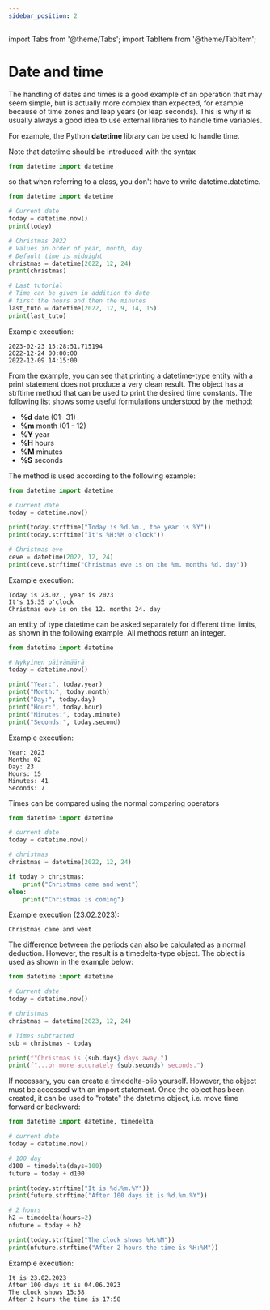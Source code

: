 ```yaml
---
sidebar_position: 2
---
```

import Tabs from '@theme/Tabs';
import TabItem from '@theme/TabItem';

# Date and time

The handling of dates and times is a good example of an operation that may seem simple, but is actually more complex than expected, for example because of time zones and leap years (or leap seconds). This is why it is usually always a good idea to use external libraries to handle time variables.

For example, the Python **datetime** library can be used to handle time.

Note that datetime should be introduced with the syntax

```python 
from datetime import datetime
 ```

so that when referring to a class, you don't have to write datetime.datetime.

```python 
from datetime import datetime

# Current date
today = datetime.now()
print(today)

# Christmas 2022
# Values in order of year, month, day
# Default time is midnight
christmas = datetime(2022, 12, 24)
print(christmas)

# Last tutorial
# Time can be given in addition to date
# first the hours and then the minutes
last_tuto = datetime(2022, 12, 9, 14, 15)
print(last_tuto)
 ```

Example execution:
```
2023-02-23 15:28:51.715194
2022-12-24 00:00:00
2022-12-09 14:15:00
 ```

From the example, you can see that printing a datetime-type entity with a print statement does not produce a very clean result. The object has a strftime method that can be used to print the desired time constants. The following list shows some useful formulations understood by the method:

- **%d**   date (01- 31)
- **%m**   month (01 - 12)
- **%Y**   year
- **%H**   hours
- **%M**   minutes
- **%S**   seconds

The method is used according to the following example:

```python 
from datetime import datetime

# Current date
today = datetime.now()

print(today.strftime("Today is %d.%m., the year is %Y"))
print(today.strftime("It's %H:%M o'clock"))

# Christmas eve
ceve = datetime(2022, 12, 24)
print(ceve.strftime("Christmas eve is on the %m. months %d. day"))
 ```

Example execution:
```
Today is 23.02., year is 2023
It's 15:35 o'clock
Christmas eve is on the 12. months 24. day
 ```

an entity of type datetime can be asked separately for different time limits, as shown in the following example. All methods return an integer.

```python 
from datetime import datetime

# Nykyinen päivämäärä
today = datetime.now()

print("Year:", today.year)
print("Month:", today.month)
print("Day:", today.day)
print("Hour:", today.hour)
print("Minutes:", today.minute)
print("Seconds:", today.second)
 ```

Example execution:
```
Year: 2023
Month: 02
Day: 23
Hours: 15
Minutes: 41
Seconds: 7
 ```

Times can be compared using the normal comparing operators

```python 
from datetime import datetime

# current date
today = datetime.now()

# christmas
christmas = datetime(2022, 12, 24)

if today > christmas:
    print("Christmas came and went")
else:
    print("Christmas is coming")
 ```

Example execution (23.02.2023):
```
Christmas came and went
 ```

The difference between the periods can also be calculated as a normal deduction. However, the result is a timedelta-type object. The object is used as shown in the example below:

```python 
from datetime import datetime

# Current date
today = datetime.now()

# christmas
christmas = datetime(2023, 12, 24)

# Times subtracted
sub = christmas - today

print(f"Christmas is {sub.days} days away.")
print(f"...or more accurately {sub.seconds} seconds.")
 ```

If necessary, you can create a timedelta-olio yourself. However, the object must be accessed with an import statement. Once the object has been created, it can be used to "rotate" the datetime object, i.e. move time forward or backward:

```python 
from datetime import datetime, timedelta

# current date
today = datetime.now()

# 100 day
d100 = timedelta(days=100)
future = today + d100

print(today.strftime("It is %d.%m.%Y"))
print(future.strftime("After 100 days it is %d.%m.%Y"))

# 2 hours
h2 = timedelta(hours=2)
nfuture = today + h2

print(today.strftime("The clock shows %H:%M"))
print(nfuture.strftime("After 2 hours the time is %H:%M"))
 ```

Example execution:
``` 
It is 23.02.2023
After 100 days it is 04.06.2023
The clock shows 15:58
After 2 hours the time is 17:58
 ```